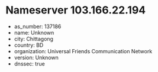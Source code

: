 # Nameserver 103.166.22.194

* as_number: 137186
* name: Unknown
* city: Chittagong
* country: BD
* organization: Universal Friends Communication Network
* version: Unknown
* dnssec: true
